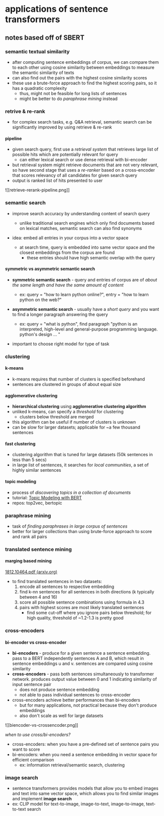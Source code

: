 # applications of sentence transformers

## notes based off of SBERT

### semantic textual similarity
- after computing sentence embeddings of corpus, we can compare them to each other using cosine similarity between embeddings to measure the semantic similarity of texts
- can also find out the pairs with the highest cosine similarity scores
- these use a brute-force approach to find the highest scoring pairs, so it has a quadratic complexity
	- thus, might not be feasible for long lists of sentences
	- might be better to do *paraphrase mining* instead


### retrive & re-rank
- for complex search tasks, e.g. Q&A retrieval, semantic search can be significantly improved by using retrieve & re-rank

#### pipeline
- given search query, first use a *retrieval system* that retrieves large list of possible hits which are potentially relevant for query
	- can either lexical search or use dense retrieval with bi-encoder
- but retrieval system might retrieve documents that are not very relevant, so have second stage that uses a *re-ranker* based on a cross-encoder that scores relevancy of all candidates for given search query
- output is ranked list of hits presented to user

![[retrieve-rerank-pipeline.png]]


### semantic search
- improve search accuracy by understanding content of search query
	- unlike traditional search engines which only find documents based on lexical matches, semantic search can also find synonyms

- idea: embed all entries in your corpus into a vector space
	- at search time, query is embedded into same vector space and the closest embeddings from the corpus are found
		- these entries should have high semantic overlap with the query

#### symmetric vs asymmetric semantic search
- **symmetric semantic search** - query and entries of corpus are of *about the same length and have the same amount of content*
	- ex: query = "how to learn python online?", entry = "how to learn python on the web?"

- **asymmetric semantic search** - usually have a *short query* and you want to find a longer paragraph answering the query
	- ex: query = "what is python", find paragraph "python is an interpreted, high-level and general-purpose programming language. python's design ... "

- important to choose right model for type of task


### clustering
#### k-means
- k-means requires that number of clusters is specified beforehand
- sentences are clustered in groups of about equal size

#### agglomerative clustering
- **hierarchical clustering** using **agglomerative clustering algorithm**
- unliked k-means, can specify a *threshold* for clustering
	- clusters below threshold are merged
- this algorithm can be useful if number of clusters is unknown
- can be slow for larger datasets; applicable for ~a few thousand sentences

#### fast clustering
- clustering algorithm that is tuned for large datasets (50k sentences in less than 5 secs)
- in large list of sentences, it searches for *local communities*, a set of highly similar sentences

#### topic modeling
- process of *discovering topics in a collection of documents*
- tutorial: [Topic Modeling with BERT](https://towardsdatascience.com/topic-modeling-with-bert-779f7db187e6)
- repos: top2vec, bertopic


### paraphrase mining
- task of *finding paraphrases in large corpus of sentences*
- better for larger collections than using brute-force approach to score and rank all pairs


### translated sentence mining
#### marging based mining
[1812.10464.pdf (arxiv.org)](https://arxiv.org/pdf/1812.10464.pdf)
- to find translated sentences in two datasets:
	1. encode all sentences to respective embedding
	2. find k-nn sentences for all sentences in both directions (k typically between 4 and 16)
	3. score all possible sentence combinations using formula in 4.3
	4. pairs with highest scores are most likely translated sentences
		- find some cut-off where you ignore pairs below threshold; for high quality, threshold of ~1.2-1.3 is pretty good


### cross-encoders
#### bi-encoder vs cross-encoder
- **bi-encoders** - produce for a given sentence a sentence embedding. pass to a BERT independently sentences A and B, which result in sentence embeddings u and v. sentences are compared using cosine similarity
- **cross-encoders** - pass both sentences simultaneously to transformer network. produces output value between 0 and 1 indicating similarity of input sentence pair
	- does not produce sentence embedding
	- not able to pass individual sentences to cross-encoder
- cross-encoders achieve better performances than bi-encoders
	- but for many applications, not practical because they don't produce embeddings
	- also don't scale as well for large datasets

![[biencoder-vs-crossencoder.png]]

*when to use cross/bi-encoders?*
- cross-encoders: when you have a pre-defined set of sentence pairs you want to score
- bi-encoders: when you need a sentence embedding in vector space for efficient comparison
	- ex: information retrieval/semantic search, clustering


### image search
- sentence transformers provides models that allow you to embed images and text into same vector space, which allows you to find similar images and implement **image search**
- ex: CLIP model for text-to-image, image-to-text, image-to-image, text-to-text search